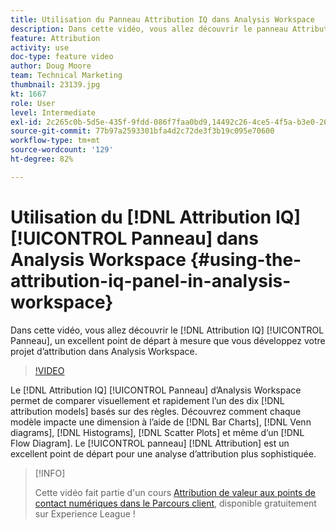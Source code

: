 ```yaml
---
title: Utilisation du Panneau Attribution IQ dans Analysis Workspace
description: Dans cette vidéo, vous allez découvrir le panneau Attribution IQ, un bon point de départ pour créer votre projet d’attribution Analysis Workspace.
feature: Attribution
activity: use
doc-type: feature video
author: Doug Moore
team: Technical Marketing
thumbnail: 23139.jpg
kt: 1667
role: User
level: Intermediate
exl-id: 2c265c0b-5d5e-435f-9fdd-086f7faa0bd9,14492c26-4ce5-4f5a-b3e0-2605f59cfca9
source-git-commit: 77b97a2593301bfa4d2c72de3f3b19c095e70600
workflow-type: tm+mt
source-wordcount: '129'
ht-degree: 82%

---
```


# Utilisation du [!DNL Attribution IQ] [!UICONTROL Panneau] dans Analysis Workspace {#using-the-attribution-iq-panel-in-analysis-workspace}

Dans cette vidéo, vous allez découvrir le [!DNL Attribution IQ] [!UICONTROL Panneau], un excellent point de départ à mesure que vous développez votre projet d’attribution dans Analysis Workspace.

>[!VIDEO](https://video.tv.adobe.com/v/23139/?quality=12)

Le [!DNL Attribution IQ] [!UICONTROL Panneau] d’Analysis Workspace permet de comparer visuellement et rapidement l’un des dix [!DNL attribution models] basés sur des règles. Découvrez comment chaque modèle impacte une dimension à l’aide de [!DNL Bar Charts], [!DNL Venn diagrams], [!DNL Histograms], [!DNL Scatter Plots] et même d’un [!DNL Flow Diagram]. Le [!UICONTROL panneau] [!DNL Attribution] est un excellent point de départ pour une analyse d’attribution plus sophistiquée.

>[!INFO]
>
> Cette vidéo fait partie d&#39;un cours [Attribution de valeur aux points de contact numériques dans le Parcours client](https://experienceleague.adobe.com/?recommended=Analytics-U-1-2020.2&amp;lang=fr), disponible gratuitement sur Experience League !